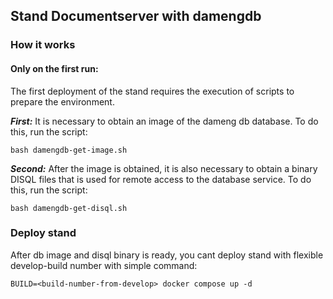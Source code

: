 ## Stand Documentserver with damengdb

### How it works

#### Only on the first run:

The first deployment of the stand requires the execution of scripts to prepare the environment.

***First:*** It is necessary to obtain an image of the dameng db database. To do this, run the script:
	
	bash damengdb-get-image.sh

***Second:*** After the image is obtained, it is also necessary to obtain a binary DISQL files that is used for remote access to the database service. To do this, run the script:
	
	bash damengdb-get-disql.sh

### Deploy stand

After db image and disql binary is ready, you cant deploy stand with flexible develop-build number with simple command: 
	
	BUILD=<build-number-from-develop> docker compose up -d
